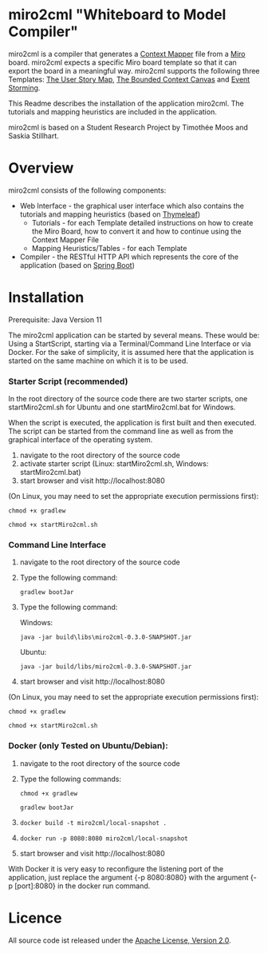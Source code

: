 # miro2cml "Whiteboard to Model Compiler"

miro2cml is a compiler that generates a [Context Mapper](https://contextmapper.org/) file from a [Miro](https://miro.com/) board. miro2cml expects a specific Miro board template so that it can export the board in a meaningful way. miro2cml supports the following three Templates: [The User Story Map](https://miro.com/templates/user-story-map/), [The Bounded Context Canvas](https://github.com/ddd-crew/bounded-context-canvas) and [Event Storming](https://contextmapper.org/img/lakeside-mutual-event-storming-result.jpg).

This Readme describes the installation of the application miro2cml. The tutorials and mapping heuristics are included in the application.

miro2cml is based on a Student Research Project by Timothée Moos and Saskia Stillhart.

# Overview

miro2cml consists of the following components:

- Web Interface - the graphical user interface which also contains the tutorials and mapping heuristics (based on [Thymeleaf](https://www.thymeleaf.org/)) 
  - Tutorials - for each Template detailed instructions on how to create the Miro Board, how to convert it and how to continue using the Context Mapper File 
  - Mapping Heuristics/Tables - for each Template
- Compiler - the RESTful HTTP API which represents the core of the application (based on [Spring Boot](https://spring.io/projects/spring-boot))

# Installation

Prerequisite: Java Version 11

The miro2cml application can be started by several means. These would be: Using a StartScript, starting via a Terminal/Command Line Interface or via Docker. For the sake of simplicity, it is assumed here that the application is started on the same machine on which it is to be used.

### Starter Script (recommended)

In the root directory of the source code there are two starter scripts, one startMiro2cml.sh for Ubuntu and one startMiro2cml.bat for Windows.

When the script is executed, the application is first built and then executed. The script can be started from the command line as well as from the graphical interface of the operating system.

1. navigate to the root directory of the source code
2. activate starter script (Linux: startMiro2cml.sh, Windows: startMiro2cml.bat)
3. start browser and visit http://localhost:8080

(On Linux, you may need to set the appropriate execution permissions first):

```
chmod +x gradlew

chmod +x startMiro2cml.sh
```

### Command Line Interface

1. navigate to the root directory of the source code

2. Type the following command: 

   ```
   gradlew bootJar
   ```

3. Type the following command: 

   Windows: 

   ```
   java -jar build\libs\miro2cml-0.3.0-SNAPSHOT.jar
   ```

   Ubuntu: 

   ```
   java -jar build/libs/miro2cml-0.3.0-SNAPSHOT.jar
   ```

4. start browser and visit http://localhost:8080

(On Linux, you may need to set the appropriate execution permissions first):

```
chmod +x gradlew

chmod +x startMiro2cml.sh
```

### Docker (only Tested on Ubuntu/Debian):

1. navigate to the root directory of the source code

2. Type the following commands: 

   ```
   chmod +x gradlew
   ```

   ```
   gradlew bootJar
   ```

3. ```
   docker build -t miro2cml/local-snapshot .
   ```

4. ```
   docker run -p 8080:8080 miro2cml/local-snapshot
   ```

5. start browser and visit http://localhost:8080

With Docker it is very easy to reconfigure the listening port of the application, just replace the argument {-p 8080:8080} with the argument {-p [port]:8080} in the docker run command.

#  Licence

All source code ist released under the [Apache License, Version 2.0](http://www.apache.org/licenses/LICENSE-2.0).